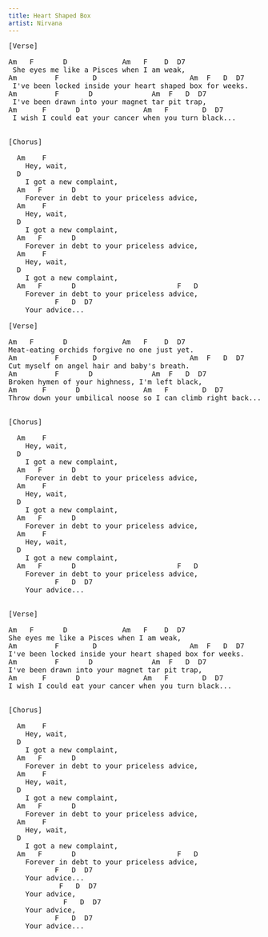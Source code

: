 ```yaml
---
title: Heart Shaped Box
artist: Nirvana
---
```

<pre>
[Verse]

Am   F       D             Am   F    D  D7
 She eyes me like a Pisces when I am weak, 
Am         F        D                      Am  F   D  D7
 I've been locked inside your heart shaped box for weeks. 
Am         F       D              Am  F   D  D7
 I've been drawn into your magnet tar pit trap, 
Am      F       D               Am   F        D  D7
 I wish I could eat your cancer when you turn black... 


[Chorus]

  Am    F
    Hey, wait,  
  D    
    I got a new complaint,      
  Am   F       D       
    Forever in debt to your priceless advice,   
  Am    F
    Hey, wait,  
  D    
    I got a new complaint,
  Am   F       D
    Forever in debt to your priceless advice,
  Am    F
    Hey, wait,
  D
    I got a new complaint,
  Am   F       D                        F   D  
    Forever in debt to your priceless advice,   
           F   D  D7
    Your advice... 

[Verse]

Am   F       D             Am   F    D  D7
Meat-eating orchids forgive no one just yet. 
Am         F        D                      Am  F   D  D7
Cut myself on angel hair and baby's breath. 
Am         F       D              Am  F   D  D7
Broken hymen of your highness, I'm left black, 
Am      F       D               Am   F        D  D7
Throw down your umbilical noose so I can climb right back... 


[Chorus]

  Am    F
    Hey, wait,  
  D    
    I got a new complaint,      
  Am   F       D       
    Forever in debt to your priceless advice,   
  Am    F
    Hey, wait,  
  D    
    I got a new complaint,
  Am   F       D
    Forever in debt to your priceless advice,
  Am    F
    Hey, wait,
  D
    I got a new complaint,
  Am   F       D                        F   D  
    Forever in debt to your priceless advice,   
           F   D  D7
    Your advice... 


[Verse]

Am   F       D             Am   F    D  D7
She eyes me like a Pisces when I am weak, 
Am         F        D                      Am  F   D  D7
I've been locked inside your heart shaped box for weeks. 
Am         F       D              Am  F   D  D7
I've been drawn into your magnet tar pit trap, 
Am      F       D               Am   F        D  D7
I wish I could eat your cancer when you turn black... 


[Chorus]

  Am    F
    Hey, wait,  
  D    
    I got a new complaint,      
  Am   F       D       
    Forever in debt to your priceless advice,   
  Am    F
    Hey, wait,  
  D    
    I got a new complaint,
  Am   F       D
    Forever in debt to your priceless advice,
  Am    F
    Hey, wait,
  D
    I got a new complaint,
  Am   F       D                        F   D  
    Forever in debt to your priceless advice,   
           F   D  D7
    Your advice... 
            F   D  D7
    Your advice, 
             F   D  D7
    Your advice, 
           F   D  D7
    Your advice...
</pre>

